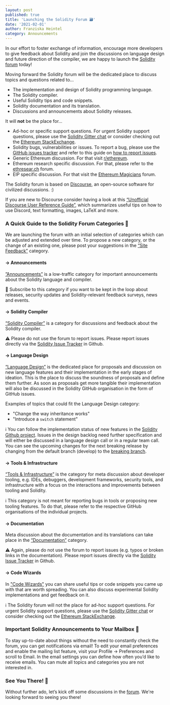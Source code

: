 ```yaml
---
layout: post
published: true
title: 'Launching the Solidity Forum 🗃️'
date: '2021-02-01'
author: Franziska Heintel
category: Announcements
---
```


In our effort to foster exchange of information, encourage more developers to give feedback about Solidity and join the discussions on language design and future direction of the compiler, we are happy to launch the [Solidity forum](https://forum.soliditylang.org/) today! 

Moving forward the Solidity forum will be the dedicated place to discuss topics and questions related to…

- The implementation and design of Solidity programming language.
- The Solidity compiler.
- Useful Solidity tips and code snippets.
- Solidity documentation and its translation.
- Discussions and announcements about Solidity releases.

It will **not** be the place for…

- Ad-hoc or specific support questions. For urgent Solidity support questions, please use the [Solidity Gitter chat](https://gitter.im/ethereum/solidity) or consider checking out the [Ethereum StackExchange](https://ethereum.stackexchange.com/).
- Solidity bugs, vulnerabilities or issues. To report a bug, please use the [GitHub issues tracker](https://github.com/ethereum/solidity/issues) and refer to this guide on [how to report issues](https://docs.soliditylang.org/en/latest/contributing.html#how-to-report-issues).
- Generic Ethereum discussion. For that visit [r/ethereum](https://www.reddit.com/r/ethereum).
- Ethereum research specific discussion. For that, please refer to the [ethresear.ch](https://ethresear.ch/) forum.
- EIP specific discussion. For that visit the [Ethereum Magicians](https://ethereum-magicians.org/) forum.

The Solidity forum is based on [Discourse](https://www.discourse.org/about), an open-source software for civilized discussions. :)

If you are new to Discourse consider having a look at this [“Unofficial Discourse User Reference Guide”](https://forum.digikey.com/t/an-unofficial-discourse-user-reference-guide/1125), which summarizes useful tips on how to use Discord, text formatting, images, LaTeX and more.
 
### A Quick Guide to the Solidity Forum Categories 🔖

We are launching the forum with an initial selection of categories which can be adjusted and extended over time. To propose a new category, or the change of an existing one, please post your suggestions in the [“Site Feedback”](https://forum.soliditylang.org/c/site-feedback/2) category. 

#### → Announcements
[”Announcements”](https://forum.soliditylang.org/c/announcements/5) is a low-traffic category for important announcements about the Solidity language and compiler.

📮 Subscribe to this category if you want to be kept in the loop about releases, security updates and Solidity-relevant feedback surveys, news and events.

#### → Solidity Compiler
[“Solidity Compiler”](https://forum.soliditylang.org/c/solidity-compiler/6) is a category for discussions and feedback about the Solidity compiler.

⚠️ Please do not use the forum to report issues. Please report issues directly via the [Solidity Issue Tracker](https://github.com/ethereum/solidity/issues/new/choose) in Github.

#### → Language Design
[“Language Design”](https://forum.soliditylang.org/c/language-design/9) is the dedicated place for proposals and discussion on new language features and their implementation in the early stages of ideation. This is the place to discuss the soundness of proposals and define them further. As soon as proposals get more tangible their implementation will also be discussed in the Solidity GitHub organisation in the form of GitHub issues.

Examples of topics that could fit the Language Design category:

- "Change the way inheritance works"
- "Introduce a ``switch`` statement" 

ℹ️ You can follow the implementation status of new features in the [Solidity Github project](https://github.com/ethereum/solidity/projects/43). Issues in the design backlog need further specification and will either be discussed in a language design call or in a regular team call. You can see the upcoming changes for the next breaking release by changing from the default branch (develop) to the [breaking branch](https://github.com/ethereum/solidity/tree/breaking).

#### → Tools & Infrastructure
[“Tools & Infrastructure”](https://forum.soliditylang.org/c/tooling-infrastructure/10) is the category for meta discussion about developer tooling, e.g. IDEs, debuggers, development frameworks, security tools, and infrastructure with a focus on the interactions and improvements between tooling and Solidity.

ℹ️ This category is not meant for reporting bugs in tools or proposing new tooling features. To do that, please refer to the respective GitHub organisations of the individual projects.

#### → Documentation
Meta discussion about the documentation and its translations can take place in the [“Documentation”](https://forum.soliditylang.org/c/documentation/8) category.

⚠️ Again, please do not use the forum to report issues (e.g. typos or broken links in the documentation). Please report issues directly via the [Solidity Issue Tracker](https://github.com/ethereum/solidity/issues/new/choose) in Github.

#### → Code Wizards
In ["Code Wizards"](https://forum.soliditylang.org/c/code-wizards/7) you can share useful tips or code snippets you came up with that are worth spreading. You can also discuss experimental Solidity implementations and get feedback on it.

ℹ️ The Solidity forum will not the place for ad-hoc support questions. For urgent Solidity support questions, please use the [Solidity Gitter chat](https://gitter.im/ethereum/solidity) or consider checking out the [Ethereum StackExchange](https://ethereum.stackexchange.com/).

### Important Solidity Announcements to Your Mailbox 📮

To stay up-to-date about things without the need to constantly check the forum, you can get notifications via email! To edit your email preferences and enable the mailing list feature, visit your Profile → Preferences and scroll to Email. In the email settings you can define how often you’d like to receive emails. You can mute all topics and categories you are not interested in.

### See You There! 👋

Without further ado, let’s kick off some discussions in the [forum](https://forum.soliditylang.org/). We're looking forward to seeing you there!